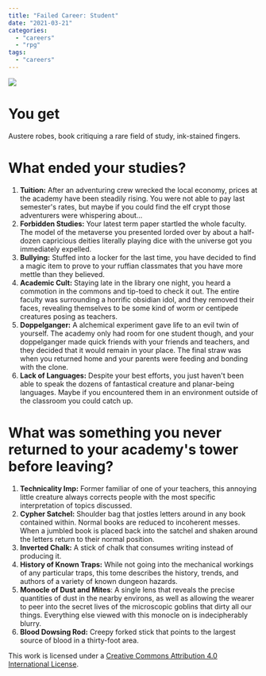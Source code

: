 ```yaml
---
title: "Failed Career: Student"
date: "2021-03-21"
categories: 
  - "careers"
  - "rpg"
tags: 
  - "careers"
---
```


![](https://static.wixstatic.com/media/4748ee_145f65a699e9429795fa681be13df92f~mv2.jpg/v1/fill/w_767,h_619,al_c,q_90/4748ee_145f65a699e9429795fa681be13df92f~mv2.jpg)

# You get

Austere robes, book critiquing a rare field of study, ink-stained fingers.

# What ended your studies?

1. **Tuition:** After an adventuring crew wrecked the local economy, prices at the academy have been steadily rising. You were not able to pay last semester's rates, but maybe if you could find the elf crypt those adventurers were whispering about...
2. **Forbidden Studies:** Your latest term paper startled the whole faculty. The model of the metaverse you presented lorded over by about a half-dozen capricious deities literally playing dice with the universe got you immediately expelled.
3. **Bullying:** Stuffed into a locker for the last time, you have decided to find a magic item to prove to your ruffian classmates that you have more mettle than they believed.
4. **Academic Cult:** Staying late in the library one night, you heard a commotion in the commons and tip-toed to check it out. The entire faculty was surrounding a horrific obsidian idol, and they removed their faces, revealing themselves to be some kind of worm or centipede creatures posing as teachers.
5. **Doppelganger:** A alchemical experiment gave life to an evil twin of yourself. The academy only had room for one student though, and your doppelganger made quick friends with your friends and teachers, and they decided that it would remain in your place. The final straw was when you returned home and your parents were feeding and bonding with the clone.
6. **Lack of Languages:** Despite your best efforts, you just haven't been able to speak the dozens of fantastical creature and planar-being languages. Maybe if you encountered them in an environment outside of the classroom you could catch up.

# What was something you never returned to your academy's tower before leaving?

1. **Technicality Imp:** Former familiar of one of your teachers, this annoying little creature always corrects people with the most specific interpretation of topics discussed.
2. **Cypher Satchel:** Shoulder bag that jostles letters around in any book contained within. Normal books are reduced to incoherent messes. When a jumbled book is placed back into the satchel and shaken around the letters return to their normal position.
3. **Inverted Chalk:** A stick of chalk that consumes writing instead of producing it.
4. **History of Known Traps:** While not going into the mechanical workings of any particular traps, this tome describes the history, trends, and authors of a variety of known dungeon hazards.
5. **Monocle of Dust and Mites**: A single lens that reveals the precise quantities of dust in the nearby environs, as well as allowing the wearer to peer into the secret lives of the microscopic goblins that dirty all our things. Everything else viewed with this monocle on is indecipherably blurry.
6. **Blood Dowsing Rod:** Creepy forked stick that points to the largest source of blood in a thirty-foot area.

This work is licensed under a [Creative Commons Attribution 4.0 International License](http://creativecommons.org/licenses/by/4.0/).
